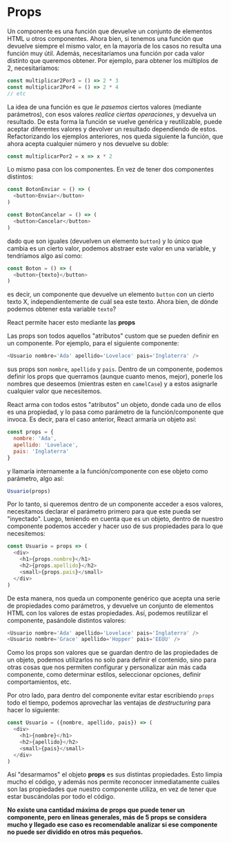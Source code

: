 # Props

Un componente es una función que devuelve un conjunto de elementos HTML u otros componentes. Ahora bien, si tenemos una función que devuelve siempre el mismo valor, en la mayoría de los casos no resulta una función muy útil. Además, necesitaríamos una función por cada valor distinto que queremos obtener. Por ejemplo, para obtener los múltiplos de 2, necesitaríamos:

```javascript
const multiplicar2Por3 = () => 2 * 3
const multiplicar2Por4 = () => 2 * 4
// etc
```

La idea de una función es que *le pasemos* ciertos valores (mediante parámetros), con esos valores *realice ciertas operaciones*, y devuelva un resultado. De esta forma la función se vuelve genérica y reutilizable, puede aceptar diferentes valores y devolver un resultado dependiendo de estos. Refactorizando los ejemplos anteriores, nos queda siguiente la función, que ahora acepta cualquier número y nos devuelve su doble:

```javascript
const multiplicarPor2 = x => x * 2
```

Lo mismo pasa con los componentes. En vez de tener dos componentes distintos:

```javascript
const BotonEnviar = () => (
  <button>Enviar</button>
)

const BotonCancelar = () => (
  <button>Cancelar</button>
)
```

dado que son iguales (devuelven un elemento `button`) y lo único que cambia es un cierto valor, podemos abstraer este valor en una variable, y tendríamos algo así como:

```javascript
const Boton = () => (
  <button>{texto}</button>
)
```

es decir, un componente que devuelve un elemento `button` con un cierto texto X, independientemente de cuál sea este texto. Ahora bien, de dónde podemos obtener esta variable `texto`?

React permite hacer esto mediante las **props**

Las props son todos aquellos "atributos" custom que se pueden definir en un componente. Por ejemplo, para el siguiente componente:

```javascript
<Usuario nombre='Ada' apellido='Lovelace' pais='Inglaterra' />
```

sus props son `nombre`, `apellido` y `pais`. Dentro de un componente, podemos definir los props que querramos (aunque cuanto menos, mejor), ponerle los nombres que deseemos (mientras esten en `camelCase`) y a estos asignarle cualquier valor que necesitemos.

React arma con todos estos "atributos" un objeto, donde cada uno de ellos es una propiedad, y lo pasa como parámetro de la función/componente que invoca. Es decir, para el caso anterior, React armaría un objeto así:

```javascript
const props = {
  nombre: 'Ada',
  apellido: 'Lovelace',
  pais: 'Inglaterra'
}
```

y llamaría internamente a la función/componente con ese objeto como parámetro, algo así:

```javascript
Usuario(props)
```

Por lo tanto, si queremos dentro de un componente acceder a esos valores, necesitamos declarar el parámetro primero para que este pueda ser "inyectado". Luego, teniendo en cuenta que es un objeto, dentro de nuestro componente podemos acceder y hacer uso de sus propiedades para lo que necesitemos:

```javascript
const Usuario = props => (
  <div>
    <h1>{props.nombre}</h1>
    <h2>{props.apellido}</h2>
    <small>{props.pais}</small>
  </div>
)
```

De esta manera, nos queda un componente genérico que acepta una serie de propiedades como parámetros, y devuelve un conjunto de elementos HTML con los valores de estas propiedades. Así, podemos reutilizar el componente, pasándole distintos valores:


```javascript
<Usuario nombre='Ada' apellido='Lovelace' pais='Inglaterra' />
<Usuario nombre='Grace' apellido='Hopper' pais='EEUU' />
```

Como los props son valores que se guardan dentro de las propiedades de un objeto, podemos utilizarlos no solo para definir el contenido, sino para otras cosas que nos permiten configurar y personalizar aún más cada componente, como determinar estilos, seleccionar opciones, definir comportamientos, etc.

Por otro lado, para dentro del componente evitar estar escribiendo `props` todo el tiempo, podemos aprovechar las ventajas de *destructuring* para hacer lo siguiente:

```javascript
const Usuario = ({nombre, apellido, pais}) => (
  <div>
    <h1>{nombre}</h1>
    <h2>{apellido}</h2>
    <small>{pais}</small>
  </div>
)
```
Así "desarmamos" el objeto **props** es sus distintas propiedades. Esto limpia mucho el código, y además nos permite reconocer inmediatamente cuáles son las propiedades que nuestro componente utiliza, en vez de tener que estar buscándolas por todo el código.

**No existe una cantidad máxima de props que puede tener un componente, pero en líneas generales, más de 5 props se considera mucho y llegado ese caso es recomendable analizar si ese componente no puede ser dividido en otros más pequeños.**
